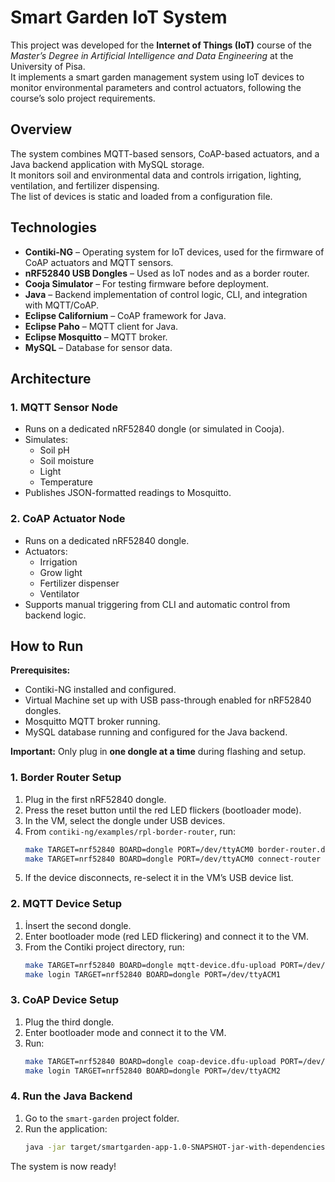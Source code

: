 # Smart Garden IoT System

This project was developed for the **Internet of Things (IoT)** course of the *Master’s Degree in Artificial Intelligence and Data Engineering* at the University of Pisa.  
It implements a smart garden management system using IoT devices to monitor environmental parameters and control actuators, following the course’s solo project requirements.

## Overview

The system combines MQTT-based sensors, CoAP-based actuators, and a Java backend application with MySQL storage.  
It monitors soil and environmental data and controls irrigation, lighting, ventilation, and fertilizer dispensing.  
The list of devices is static and loaded from a configuration file.

## Technologies

- **Contiki-NG** – Operating system for IoT devices, used for the firmware of CoAP actuators and MQTT sensors.
- **nRF52840 USB Dongles** – Used as IoT nodes and as a border router.
- **Cooja Simulator** – For testing firmware before deployment.
- **Java** – Backend implementation of control logic, CLI, and integration with MQTT/CoAP.
- **Eclipse Californium** – CoAP framework for Java.
- **Eclipse Paho** – MQTT client for Java.
- **Eclipse Mosquitto** – MQTT broker.
- **MySQL** – Database for sensor data.
## Architecture

### 1. MQTT Sensor Node
- Runs on a dedicated nRF52840 dongle (or simulated in Cooja).
- Simulates:
  - Soil pH
  - Soil moisture
  - Light
  - Temperature
- Publishes JSON-formatted readings to Mosquitto.

### 2. CoAP Actuator Node
- Runs on a dedicated nRF52840 dongle.
- Actuators:
  - Irrigation
  - Grow light
  - Fertilizer dispenser
  - Ventilator
- Supports manual triggering from CLI and automatic control from backend logic.

## How to Run

**Prerequisites:**
- Contiki-NG installed and configured.
- Virtual Machine set up with USB pass-through enabled for nRF52840 dongles.
- Mosquitto MQTT broker running.
- MySQL database running and configured for the Java backend.

**Important:** Only plug in **one dongle at a time** during flashing and setup.

### 1. Border Router Setup
1. Plug in the first nRF52840 dongle.
2. Press the reset button until the red LED flickers (bootloader mode).
3. In the VM, select the dongle under USB devices.
4. From `contiki-ng/examples/rpl-border-router`, run:
   ```bash
   make TARGET=nrf52840 BOARD=dongle PORT=/dev/ttyACM0 border-router.dfu-upload
   make TARGET=nrf52840 BOARD=dongle PORT=/dev/ttyACM0 connect-router
5. If the device disconnects, re-select it in the VM’s USB device list.

### 2. MQTT Device Setup
1. İnsert the second dongle.
2. Enter bootloader mode (red LED flickering) and connect it to the VM.
3. From the Contiki project directory, run:
   ```bash
   make TARGET=nrf52840 BOARD=dongle mqtt-device.dfu-upload PORT=/dev/ttyACM1
   make login TARGET=nrf52840 BOARD=dongle PORT=/dev/ttyACM1
   
### 3. CoAP Device Setup
1. Plug the third dongle.
2. Enter bootloader mode and connect it to the VM.
3. Run:
   ```bash
   make TARGET=nrf52840 BOARD=dongle coap-device.dfu-upload PORT=/dev/ttyACM2
   make login TARGET=nrf52840 BOARD=dongle PORT=/dev/ttyACM2
   
### 4. Run the Java Backend
1. Go to the `smart-garden` project folder.
2. Run the application:
   ```bash
   java -jar target/smartgarden-app-1.0-SNAPSHOT-jar-with-dependencies.jar

The system is now ready!
